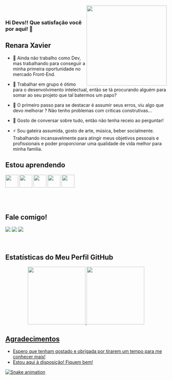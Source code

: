 <img align="right" width="250px" style="margin-top:-20px" src="https://i.postimg.cc/T3kn8Pd2/octocat-1698280412068.png">


### Hi Devs!! Que satisfação você por aqui! 👋


<h2 align="left">Renara Xavier </h2>

- <p>🔭 Ainda não trabalho como Dev, mas trabalhando para conseguir a minha primeira oportunidade no mercado Front-End. </p>
- <p>👯 Trabalhar em grupo é ótimo para o desenvolvimento intelectual, então se tá procurando alguém para somar ao seu projeto que tal batermos um papo?</p>
- <p>🤔 O primeiro passo para se destacar é assumir seus erros, viu algo que devo melhorar ? Não tenho problemas com criticas construtivas... </p>
- <p>💬 Gosto de conversar sobre tudo, então não tenha receio ao perguntar!</p>
- <p>⚡ Sou gateira assumida, gosto de arte, música, beber socialmente. Trabalhando incansavelmente para atingir meus objetivos pessoais e profissionais e poder proporcionar uma qualidade de vida melhor para minha familia. </p>

## Estou aprendendo

<img loading="lazy" src="https://cdn.jsdelivr.net/gh/devicons/devicon/icons/css3/css3-plain-wordmark.svg" width="40" height="40"/>  <img loading="lazy" src="https://cdn.jsdelivr.net/gh/devicons/devicon/icons/java/java-original-wordmark.svg" width="40" height="40"/>  <img loading="lazy" src="https://cdn.jsdelivr.net/gh/devicons/devicon/icons/javascript/javascript-plain.svg" width="40" height="40"/>  <img loading="lazy" src="https://cdn.jsdelivr.net/gh/devicons/devicon/icons/python/python-original-wordmark.svg" width="40" height="40"/> <img loading="lazy" src="https://cdn.jsdelivr.net/gh/devicons/devicon/icons/html5/html5-plain-wordmark.svg" width="40" height="40"/>

<br>
</br>

## Fale comigo! 
<div>
<a href="https://instagram.com/reh__xavier" target="_blank"><img loading="lazy" src="https://img.shields.io/badge/-Instagram-%23E4405F?style=for-the-badge&logo=instagram&logoColor=white" target="_blank"></a>
<a href = "mailto:rehxavier100@gmail.com"><img loading="lazy" src="https://img.shields.io/badge/Gmail-D14836?style=for-the-badge&logo=gmail&logoColor=white" target="_blank"></a>
<a href="https://www.linkedin.com/in/renara-xavier-541541225" target="_blank"><img loading="lazy" src="https://img.shields.io/badge/-LinkedIn-%230077B5?style=for-the-badge&logo=linkedin&logoColor=white" target="_blank"></a>   
</div>
<br>
</br>

## Estatísticas do Meu Perfil GitHub 

<div>
  <p align="center">
<a href="https://github.com/RehXavier">
<img loading="lazy" height="180em" src="https://github-readme-stats.vercel.app/api/top-langs/?username=RehXavier&layout=compact&langs_count=7&theme=dracula"/>
<img loading="lazy" height="180em" src="https://github-readme-stats.vercel.app/api?username=RehXavier&show_icons=true&theme=dracula&include_all_commits=true&count_private=true"/>
</div>
</p>

## Agradecimentos
- Espero que tenham gostado e obrigada por tirarem um tempo para me conhecer mais! 
- Estou aqui à disposição! Fiquem bem!

 


![Snake animation](https://github.com/RehXavier/RehXavier/blob/output/github-contribution-grid-snake.svg)
